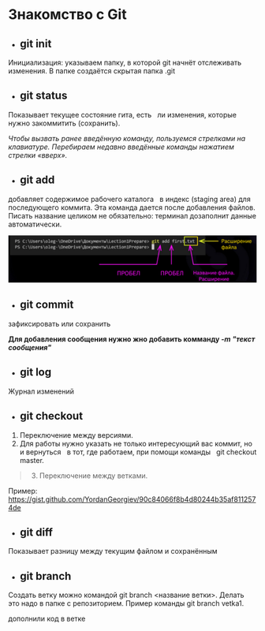 # Знакомство с Git

* ## git init

Инициализация: указываем папку, в которой
git начнёт отслеживать изменения.
В папке создаётся скрытая папка .git

* ##  git status

Показывает текущее состояние гита, есть  
ли изменения, которые нужно закоммитить
(сохранить). 

*Чтобы вызвать ранее введённую команду,
пользуемся стрелками на клавиатуре.
Перебираем недавно введённые команды
нажатием стрелки «вверх».*

* ## git add

добавляет содержимое рабочего каталога  
в индекс (staging area) для последующего коммита. Эта команда дается после добавления
файлов. Писать название целиком не обязательно: терминал дозаполнит данные автоматически.

![это картинка](pic1.png)

* ##  git commit

зафиксировать или сохранить

__Для добавления сообщения нужно жно добавить комманду *-m "текст сообщения"*__

* ## git log

Журнал изменений

* ## git checkout
1. Переключение между версиями. 
2. Для работы нужно указать не только
интересующий вас коммит, но и вернуться  
в тот, где работаем, при помощи команды  
git checkout master.
> 3. Переключение между ветками.

Пример: https://gist.github.com/YordanGeorgiev/90c84066f8b4d80244b35af8112574de 

* ##  git diff

Показывает разницу между текущим файлом
и сохранённым

* ## git branch
Создать ветку можно командой git branch <название ветки>.
Делать это надо в папке с репозиторием.
Пример команды git branch vetka1.

дополнили код в ветке
